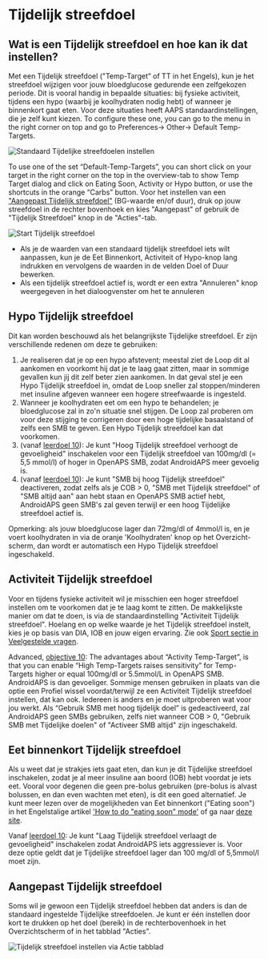 # Tijdelijk streefdoel

## Wat is een Tijdelijk streefdoel en hoe kan ik dat instellen?
Met een Tijdelijk streefdoel ("Temp-Target” of TT in het Engels), kun je het streefdoel wijzigen voor jouw bloedglucose gedurende een zelfgekozen periode. Dit is vooral handig in bepaalde situaties: bij fysieke activiteit, tijdens een hypo (waarbij je koolhydraten nodig hebt) of wanneer je binnenkort gaat eten. Voor deze situaties heeft AAPS standaardinstellingen, die je zelf kunt kiezen. To configure these one, you can go to the menu in the right corner on top and go to Preferences-> Other-> Default Temp-Targets.

![Standaard Tijdelijke streefdoelen instellen](../images/TempTarget_Default.png)

To use one of the set “Default-Temp-Targets”, you can short click on your target in the right corner on the top in the overview-tab to show Temp Target dialog and click on Eating Soon, Activity or Hypo button, or use the shortcuts in the orange “Carbs” button. Voor het instellen van een ["Aangepast Tijdelijk streefdoel"](../Usage/temptarget#aangepast-tijdelijk-streefdoel) (BG-waarde en/of duur), druk op jouw streefdoel in de rechter bovenhoek en kies "Aangepast" of gebruik de "Tijdelijk Streefdoel" knop in de "Acties"-tab.

![Start Tijdelijk streefdoel](../images/TempTarget_Set2.png)

- Als je de waarden van een standaard tijdelijk streefdoel iets wilt aanpassen, kun je de Eet Binnenkort, Activiteit of Hypo-knop lang indrukken en vervolgens de waarden in de velden Doel of Duur bewerken.
- Als een tijdelijk streefdoel actief is, wordt er een extra "Annuleren" knop weergegeven in het dialoogvenster om het te annuleren

## Hypo Tijdelijk streefdoel

Dit kan worden beschouwd als het belangrijkste Tijdelijke streefdoel. Er zijn verschillende redenen om deze te gebruiken:

1.  Je realiseren dat je op een hypo afstevent; meestal ziet de Loop dit al aankomen en voorkomt hij dat je te laag gaat zitten, maar in sommige gevallen kun jij dit zelf beter zien aankomen. In dat geval stel je een Hypo Tijdelijk streefdoel in, omdat de Loop sneller zal stoppen/minderen met insuline afgeven wanneer een hogere streefwaarde is ingesteld.
2.  Wanneer je koolhydraten eet om een hypo te behandelen; je bloedglucose zal in zo'n situatie snel stijgen. De Loop zal proberen om voor deze stijging te corrigeren door een hoge tijdelijke basaalstand of zelfs een SMB te geven. Een Hypo Tijdelijk streefdoel kan dat voorkomen.
3.  (vanaf [leerdoel 10](../Usage/Objectives#objective-10-enabling-additional-oref1-features-for-daytime-use-such-as-super-micro-bolus-smb)): Je kunt "Hoog Tijdelijk streefdoel verhoogt de gevoeligheid" inschakelen voor een Tijdelijk streefdoel van 100mg/dl (= 5,5 mmol/l) of hoger in OpenAPS SMB, zodat AndroidAPS meer gevoelig is.
4.  (vanaf [leerdoel 10](../Usage/Objectives#objective-10-enabling-additional-oref1-features-for-daytime-use-such-as-super-micro-bolus-smb)): Je kunt "SMB bij hoog Tijdelijk streefdoel" deactiveren, zodat zelfs als je COB > 0, "SMB met Tijdelijk streefdoel" of "SMB altijd aan" aan hebt staan en OpenAPS SMB actief hebt, AndroidAPS geen SMB's zal geven terwijl er een hoog Tijdelijke streefdoel actief is.

Opmerking: als jouw bloedglucose lager dan 72mg/dl of 4mmol/l is, en je voert koolhydraten in via de oranje 'Koolhydraten' knop op het Overzicht-scherm, dan wordt er automatisch een Hypo Tijdelijk streefdoel ingeschakeld.


## Activiteit Tijdelijk streefdoel

Voor en tijdens fysieke activiteit wil je misschien een hoger streefdoel instellen om te voorkomen dat je te laag komt te zitten. De makkelijkste manier om dat te doen, is via de standaardinstelling "Activiteit Tijdelijk streefdoel". Hoelang en op welke waarde je het Tijdelijk streefdoel instelt, kies je op basis van DIA, IOB en jouw eigen ervaring. Zie ook [Sport sectie in Veelgestelde vragen](../Getting-Started/FAQ#sports).

Advanced, [objective 10](../Usage/Objectives#objective-10-enabling-additional-oref1-features-for-daytime-use-such-as-super-micro-bolus-smb): The advantages about “Activity Temp-Target”, is that you can enable “High Temp-Targets raises sensitivity” for Temp-Targets higher or equal 100mg/dl or 5.5mmol/L in OpenAPS SMB. AndroidAPS is dan gevoeliger. Sommige mensen gebruiken in plaats van die optie een Profiel wissel voordat/terwijl ze een Activiteit Tijdelijk streefdoel instellen, dat kan ook. Iedereen is anders en je moet uitproberen wat voor jou werkt. Als “Gebruik SMB met hoog tijdelijk doel” is gedeactiveerd, zal AndroidAPS geen SMBs gebruiken, zelfs niet wanneer COB > 0, "Gebruik SMB met Tijdelijke doelen" of "Activeer SMB altijd" zijn ingeschakeld.


## Eet binnenkort Tijdelijk streefdoel

Als u weet dat je strakjes iets gaat eten, dan kun je dit Tijdelijke streefdoel inschakelen, zodat je al meer insuline aan boord (IOB) hebt voordat je iets eet. Vooral voor degenen die geen pre-bolus gebruiken (pre-bolus is alvast bolussen, en dan even wachten met eten), is dit een goed alternatief. Je kunt meer lezen over de mogelijkheden van Eet binnenkort ("Eating soon") in het Engelstalige artikel ['How to do "eating soon" mode'](https://diyps.org/2015/03/26/how-to-do-eating-soon-mode-diyps-lessons-learned/) of ga naar [deze site](https://diyps.org/tag/eating-soon-mode/).

Vanaf [leerdoel 10](../Usage/Objectives#objective-10-enabling-additional-oref1-features-for-daytime-use-such-as-super-micro-bolus-smb): Je kunt "Laag Tijdelijk streefdoel verlaagt de gevoeligheid" inschakelen zodat AndroidAPS iets aggressiever is. Voor deze optie geldt dat je Tijdelijke streefdoel lager dan 100 mg/dl of 5,5mmol/l moet zijn.

## Aangepast Tijdelijk streefdoel

Soms wil je gewoon een Tijdelijk streefdoel hebben dat anders is dan de standaard ingestelde Tijdelijke streefdoelen. Je kunt er één instellen door kort te drukken op het doel (bereik) in de rechterbovenhoek in het Overzichtscherm of in het tabblad "Acties".

![Tijdelijk streefdoel instellen via Actie tabblad](../images/TempTarget_ActionTab.png)
